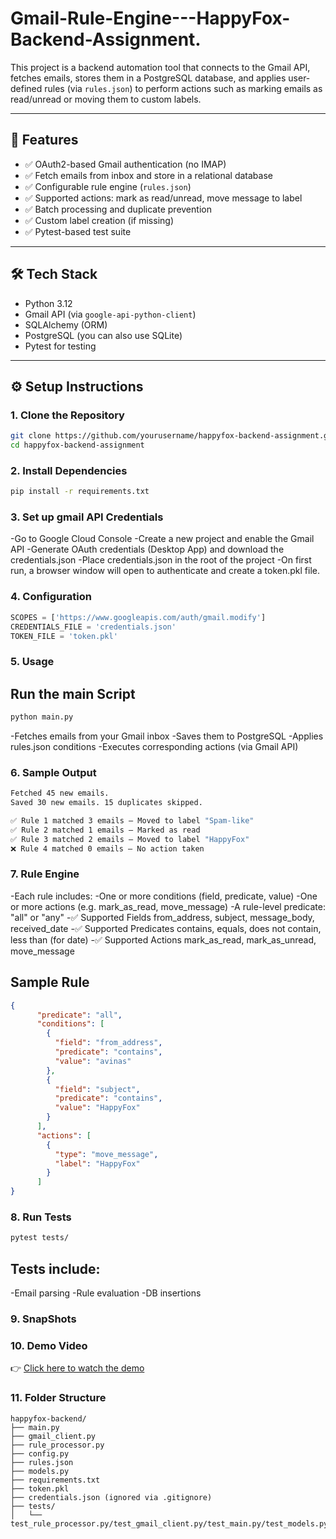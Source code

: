 # Gmail-Rule-Engine---HappyFox-Backend-Assignment.

This project is a backend automation tool that connects to the Gmail API, fetches emails, stores them in a PostgreSQL database, and applies user-defined rules (via `rules.json`) to perform actions such as marking emails as read/unread or moving them to custom labels.

---

## 🚀 Features

- ✅ OAuth2-based Gmail authentication (no IMAP)
- ✅ Fetch emails from inbox and store in a relational database
- ✅ Configurable rule engine (`rules.json`)
- ✅ Supported actions: mark as read/unread, move message to label
- ✅ Batch processing and duplicate prevention
- ✅ Custom label creation (if missing)
- ✅ Pytest-based test suite

---

## 🛠️ Tech Stack

- Python 3.12
- Gmail API (via `google-api-python-client`)
- SQLAlchemy (ORM)
- PostgreSQL (you can also use SQLite)
- Pytest for testing

---

## ⚙️ Setup Instructions

### 1. Clone the Repository
```bash
git clone https://github.com/yourusername/happyfox-backend-assignment.git
cd happyfox-backend-assignment
```

### 2. Install Dependencies
```bash
pip install -r requirements.txt
```

### 3. Set up gmail API Credentials
-Go to Google Cloud Console
-Create a new project and enable the Gmail API
-Generate OAuth credentials (Desktop App) and download the credentials.json
-Place credentials.json in the root of the project
-On first run, a browser window will open to authenticate and create a token.pkl file.

### 4. Configuration
```python
SCOPES = ['https://www.googleapis.com/auth/gmail.modify']
CREDENTIALS_FILE = 'credentials.json'
TOKEN_FILE = 'token.pkl'
```

### 5. Usage
## Run the main Script
```bash
python main.py
```
-Fetches emails from your Gmail inbox
-Saves them to PostgreSQL
-Applies rules.json conditions
-Executes corresponding actions (via Gmail API)

### 6. Sample Output
```bash
Fetched 45 new emails.
Saved 30 new emails. 15 duplicates skipped.

✅ Rule 1 matched 3 emails — Moved to label "Spam-like"
✅ Rule 2 matched 1 emails — Marked as read
✅ Rule 3 matched 2 emails — Moved to label "HappyFox"
❌ Rule 4 matched 0 emails — No action taken
```
### 7. Rule Engine
-Each rule includes:
-One or more conditions (field, predicate, value)
-One or more actions (e.g. mark_as_read, move_message)
-A rule-level predicate: "all" or "any"
-✅ Supported Fields
from_address, subject, message_body, received_date
-✅ Supported Predicates
contains, equals, does not contain, less than (for date)
-✅ Supported Actions
mark_as_read, mark_as_unread, move_message 

## Sample Rule
```json
{
      "predicate": "all",
      "conditions": [
        {
          "field": "from_address",
          "predicate": "contains",
          "value": "avinas"
        },
        {
          "field": "subject",
          "predicate": "contains",
          "value": "HappyFox"
        }
      ],
      "actions": [
        {
          "type": "move_message",
          "label": "HappyFox"
        }
      ]
}
```

### 8. Run Tests
```bash
pytest tests/
```
## Tests include:
-Email parsing
-Rule evaluation
-DB insertions

### 9. SnapShots


### 10. Demo Video

👉 [Click here to watch the demo](https://drive.google.com/file/d/12b245yowZ62F6O8EfyMbS0Fw99qOQIRj/view?usp=sharing)



### 11. Folder Structure
```pgsql
happyfox-backend/
├── main.py
├── gmail_client.py
├── rule_processor.py
├── config.py
├── rules.json
├── models.py
├── requirements.txt
├── token.pkl
├── credentials.json (ignored via .gitignore)
├── tests/
│   └── test_rule_processor.py/test_gmail_client.py/test_main.py/test_models.py
```




